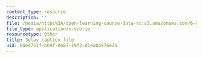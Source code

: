 ```yaml
---
content_type: resource
description: ''
file: /media/https%3A/open-learning-course-data-rc.s3.amazonaws.com/6-002-circuits-and-electronics-spring-2007/8ae4751fb69f068719f2d1eab4976e2a_2vHGYdepKLw.srt
file_type: application/x-subrip
resourcetype: Other
title: 3play caption file
uid: 8ae4751f-b69f-0687-19f2-d1eab4976e2a
---
```


